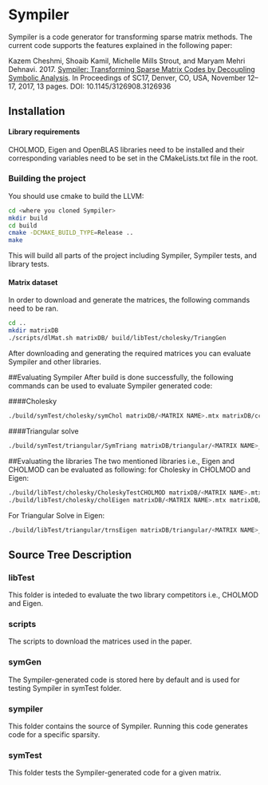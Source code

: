 # Sympiler
Sympiler is a code generator for transforming sparse matrix methods. 
The current code supports the features explained in the following paper:

Kazem Cheshmi, Shoaib Kamil, Michelle Mills Strout, and Maryam Mehri Dehnavi. 2017. [Sympiler: Transforming Sparse Matrix Codes by Decoupling
Symbolic Analysis](https://dl.acm.org/citation.cfm?id=3126936&CFID=825768759&CFTOKEN=28284703). In Proceedings of SC17, Denver, CO, USA, November 12–17, 2017,  13 pages.  DOI: 10.1145/3126908.3126936


## Installation
#### Library requirements
CHOLMOD, Eigen and OpenBLAS libraries need to be installed and their corresponding variables 
need to be set in the CMakeLists.txt file in the root.


### Building the project
You should use cmake to build the LLVM:
```bash
cd <where you cloned Sympiler>
mkdir build
cd build
cmake -DCMAKE_BUILD_TYPE=Release ..
make 
```
This will build all parts of the project including Sympiler, Sympiler tests, and 
library tests. 

#### Matrix dataset
In order to download and generate the matrices, the following commands need to be ran.
```bash
cd ..
mkdir matrixDB
./scripts/dlMat.sh matrixDB/ build/libTest/cholesky/TriangGen
```
After downloading and generating the required matrices you can evaluate Sympiler and other libraries.

##Evaluating Sympiler
After build is done successfully, the following commands can be used 
to evaluate Sympiler generated code:

####Cholesky
```bash
./build/symTest/cholesky/symChol matrixDB/<MATRIX NAME>.mtx matrixDB/ccache/rajat21.mtx

```

####Triangular solve
```bash
./build/symTest/triangular/SymTriang matrixDB/triangular/<MATRIX NAME>_trns.mtx
```

##Evaluating the libraries
The two mentioned libraries i.e., Eigen and CHOLMOD can be evaluated as following:
for Cholesky in CHOLMOD and Eigen:
```bash
./build/libTest/cholesky/CholeskyTestCHOLMOD matrixDB/<MATRIX NAME>.mtx matrixDB/ccache/rajat21.mtx
./build/libTest/cholesky/cholEigen matrixDB/<MATRIX NAME>.mtx matrixDB/ccache/rajat21.mtx
```
For Triangular Solve in Eigen:
```bash
./build/libTest/triangular/trnsEigen matrixDB/triangular/<MATRIX NAME>_trns.mtx
```
## Source Tree Description
### libTest
This folder is inteded to evaluate the two library competitors i.e., CHOLMOD 
and Eigen. 

### scripts
The scripts to download the matrices used in the paper.

### symGen
The Sympiler-generated code is stored here by default and is used for testing 
Sympiler in symTest folder. 

### sympiler
This folder contains the source of Sympiler. Running this code generates code
for a specific sparsity.

### symTest
This folder tests the Sympiler-generated code for a given matrix.

